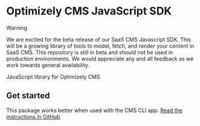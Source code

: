 # Optimizely CMS JavaScript SDK

> [!WARNING]
> We are excited for the beta release of our SaaS CMS Javascript SDK. This will be a growing library of tools to model, fetch, and render your content in SaaS CMS. This repository is still in beta and should not be used in production environments. We would appreciate any and all feedback as we work towards general availability.

JavaScript library for Optimizely CMS

## Get started

This package works better when used with the CMS CLI app. [Read the instructions in GitHub](https://github.com/episerver/content-js-sdk?tab=readme-ov-file)

